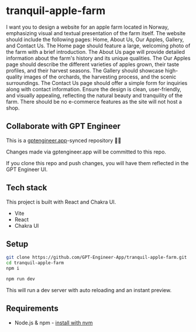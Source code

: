 # tranquil-apple-farm

I want you to design a website for an apple farm located in Norway, emphasizing visual and textual presentation of the farm itself. The website should include the following pages: Home, About Us, Our Apples, Gallery, and Contact Us. The Home page should feature a large, welcoming photo of the farm with a brief introduction. The About Us page will provide detailed information about the farm's history and its unique qualities. The Our Apples page should describe the different varieties of apples grown, their taste profiles, and their harvest seasons. The Gallery should showcase high-quality images of the orchards, the harvesting process, and the scenic surroundings. The Contact Us page should offer a simple form for inquiries along with contact information. Ensure the design is clean, user-friendly, and visually appealing, reflecting the natural beauty and tranquility of the farm. There should be no e-commerce features as the site will not host a shop.

## Collaborate with GPT Engineer

This is a [gptengineer.app](https://gptengineer.app)-synced repository 🌟🤖

Changes made via gptengineer.app will be committed to this repo.

If you clone this repo and push changes, you will have them reflected in the GPT Engineer UI.

## Tech stack

This project is built with React and Chakra UI.

- Vite
- React
- Chakra UI

## Setup

```sh
git clone https://github.com/GPT-Engineer-App/tranquil-apple-farm.git
cd tranquil-apple-farm
npm i
```

```sh
npm run dev
```

This will run a dev server with auto reloading and an instant preview.

## Requirements

- Node.js & npm - [install with nvm](https://github.com/nvm-sh/nvm#installing-and-updating)
